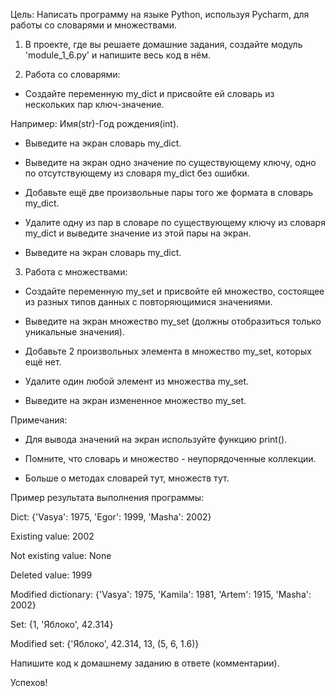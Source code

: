 Цель: Написать программу на языке Python, используя Pycharm, для работы со словарями и множествами.



1. В проекте, где вы решаете домашние задания, создайте модуль 'module_1_6.py' и напишите весь код в нём.



2. Работа со словарями:

  - Создайте переменную my_dict и присвойте ей словарь из нескольких пар ключ-значение.

Например: Имя(str)-Год рождения(int).

  - Выведите на экран словарь my_dict.

  - Выведите на экран одно значение по существующему ключу, одно по отсутствующему из словаря my_dict без ошибки.

  - Добавьте ещё две произвольные пары того же формата в словарь my_dict.

 - Удалите одну из пар в словаре по существующему ключу из словаря my_dict и выведите значение из этой пары на экран.

  - Выведите на экран словарь my_dict.



3. Работа с множествами:

  - Создайте переменную my_set и присвойте ей множество, состоящее из разных типов данных с повторяющимися значениями.

  - Выведите на экран множество my_set (должны отобразиться только уникальные значения).

  - Добавьте 2 произвольных элемента в множество my_set, которых ещё нет.

  - Удалите один любой элемент из множества my_set.

  - Выведите на экран измененное множество my_set.



Примечания:

- Для вывода значений на экран используйте функцию print().

- Помните, что словарь и множество - неупорядоченные коллекции.

- Больше о методах словарей тут, множеств тут.



Пример результата выполнения программы:

Dict: {'Vasya': 1975, 'Egor': 1999, 'Masha': 2002}

Existing value: 2002

Not existing value: None

Deleted value: 1999

Modified dictionary: {'Vasya': 1975, 'Kamila': 1981, 'Artem': 1915, 'Masha': 2002}



Set: {1, 'Яблоко', 42.314}

Modified set: {'Яблоко', 42.314, 13, (5, 6, 1.6)}



Напишите код к домашнему заданию в ответе (комментарии).



Успехов!
